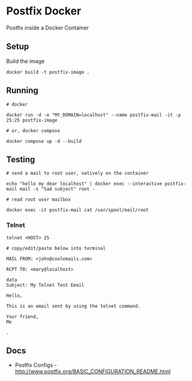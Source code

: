 # Postfix Docker
Postfix inside a Docker Container

## Setup

Build the image
```
docker build -t postfix-image .
```

## Running
```
# docker

docker run -d -e "MY_DOMAIN=localhost" --name postfix-mail -it -p 25:25 postfix-image

# or, docker compose

docker compose up -d --build
```

## Testing
```
# send a mail to root user, natively on the container

echo "hello my dear localhost" | docker exec --interactive postfix-mail mail -s "Sad subject" root -

# read root user mailbox

docker exec -it postfix-mail cat /var/spool/mail/root
```

### Telnet
```
telnet <HOST> 25

# copy/edit/paste below into terminal

MAIL FROM: <john@coolemails.com>

RCPT TO: <mary@localhost>

data
Subject: My Telnet Test Email

Hello,

This is an email sent by using the telnet command.

Your friend,
Me

.

```

## Docs

- Postfix Configs - http://www.postfix.org/BASIC_CONFIGURATION_README.html
